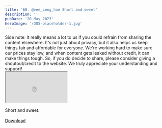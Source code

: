 ```yaml
---
title: '68. @eee_ceng_hoe Short and sweet'
description: ''
pubDate: '20 May 2023'
heroImage: '/QOS-placeholder-1.jpg'
---
```

<div class="video_paragraph_header"> Side note: It really means a lot to us if you could refrain from sharing the content elsewhere. It's not just about privacy, but it also helps us keep things fair and affordable for everyone. We're working hard to make sure our prices stay low, and when content gets leaked without credit, it can make things tough. So, if you do decide to share, please consider giving a shoutout/credit to the website. We truly appreciate your understanding and support!</div>

<iframe src="https://drive.google.com/file/d/1ZDxy3HudUPawciBxvE4qD3iyaQ0jQc-i/preview" width="200" height="100" allow="autoplay" allowfullscreen="allowfullscreen"></iframe>

Short and sweet.
<br>
<br>
<a class="read_more" href="https://drive.google.com/file/d/1ZDxy3HudUPawciBxvE4qD3iyaQ0jQc-i/view?usp=sharing">Download</a>